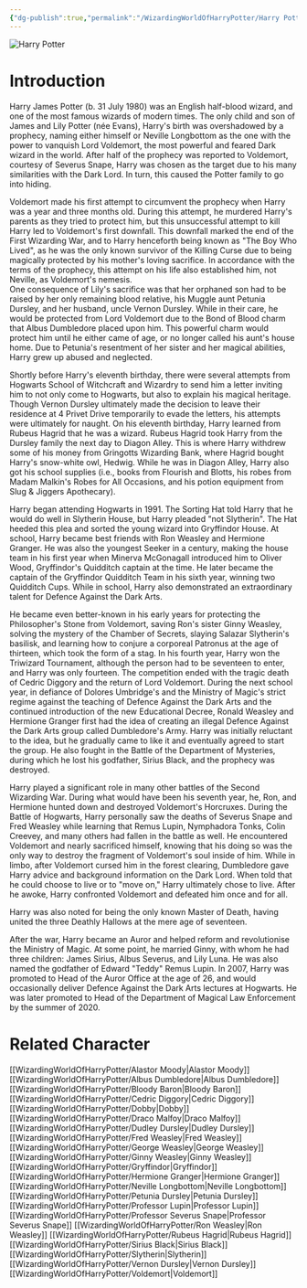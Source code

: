 ```yaml
---
{"dg-publish":true,"permalink":"/WizardingWorldOfHarryPotter/Harry Potter/","dgPassFrontmatter":true,"created":"","updated":""}
---
```


![Harry Potter](http://rxbg5ysja.bkt.gdipper.com/Harry_Potter.png)

# Introduction
Harry James Potter (b. 31 July 1980) was an English half-blood wizard, and one of the most famous wizards of modern times. The only child and son of James and Lily Potter (née Evans), Harry's birth was overshadowed by a prophecy, naming either himself or Neville Longbottom as the one with the power to vanquish Lord Voldemort, the most powerful and feared Dark wizard in the world. After half of the prophecy was reported to Voldemort, courtesy of Severus Snape, Harry was chosen as the target due to his many similarities with the Dark Lord. In turn, this caused the Potter family to go into hiding.  

Voldemort made his first attempt to circumvent the prophecy when Harry was a year and three months old. During this attempt, he murdered Harry's parents as they tried to protect him, but this unsuccessful attempt to kill Harry led to Voldemort's first downfall. This downfall marked the end of the First Wizarding War, and to Harry henceforth being known as "The Boy Who Lived", as he was the only known survivor of the Killing Curse due to being magically protected by his mother's loving sacrifice. In accordance with the terms of the prophecy, this attempt on his life also established him, not Neville, as Voldemort's nemesis.  
One consequence of Lily's sacrifice was that her orphaned son had to be raised by her only remaining blood relative, his Muggle aunt Petunia Dursley, and her husband, uncle Vernon Dursley. While in their care, he would be protected from Lord Voldemort due to the Bond of Blood charm that Albus Dumbledore placed upon him. This powerful charm would protect him until he either came of age, or no longer called his aunt's house home. Due to Petunia's resentment of her sister and her magical abilities, Harry grew up abused and neglected.

Shortly before Harry's eleventh birthday, there were several attempts from Hogwarts School of Witchcraft and Wizardry to send him a letter inviting him to not only come to Hogwarts, but also to explain his magical heritage. Though Vernon Dursley ultimately made the decision to leave their residence at 4 Privet Drive temporarily to evade the letters, his attempts were ultimately for naught. On his eleventh birthday, Harry learned from Rubeus Hagrid that he was a wizard. Rubeus Hagrid took Harry from the Dursley family the next day to Diagon Alley. This is where Harry withdrew some of his money from Gringotts Wizarding Bank, where Hagrid bought Harry's snow-white owl, Hedwig. While he was in Diagon Alley, Harry also got his school supplies (i.e., books from Flourish and Blotts, his robes from Madam Malkin's Robes for All Occasions, and his potion equipment from Slug & Jiggers Apothecary). 

Harry began attending Hogwarts in 1991. The Sorting Hat told Harry that he would do well in Slytherin House, but Harry pleaded "not Slytherin". The Hat heeded this plea and sorted the young wizard into Gryffindor House. At school, Harry became best friends with Ron Weasley and Hermione Granger. He was also the youngest Seeker in a century, making the house team in his first year when Minerva McGonagall introduced him to Oliver Wood, Gryffindor's Quidditch captain at the time. He later became the captain of the Gryffindor Quidditch Team in his sixth year, winning two Quidditch Cups. While in school, Harry also demonstrated an extraordinary talent for Defence Against the Dark Arts.

He became even better-known in his early years for protecting the Philosopher's Stone from Voldemort, saving Ron's sister Ginny Weasley, solving the mystery of the Chamber of Secrets, slaying Salazar Slytherin's basilisk, and learning how to conjure a corporeal Patronus at the age of thirteen, which took the form of a stag. In his fourth year, Harry won the Triwizard Tournament, although the person had to be seventeen to enter, and Harry was only fourteen. The competition ended with the tragic death of Cedric Diggory and the return of Lord Voldemort. During the next school year, in defiance of Dolores Umbridge's and the Ministry of Magic's strict regime against the teaching of Defence Against the Dark Arts and the continued introduction of the new Educational Decree, Ronald Weasley and Hermione Granger first had the idea of creating an illegal Defence Against the Dark Arts group called Dumbledore's Army. Harry was initially reluctant to the idea, but he gradually came to like it and eventually agreed to start the group. He also fought in the Battle of the Department of Mysteries, during which he lost his godfather, Sirius Black, and the prophecy was destroyed.

Harry played a significant role in many other battles of the Second Wizarding War. During what would have been his seventh year, he, Ron, and Hermione hunted down and destroyed Voldemort's Horcruxes. During the Battle of Hogwarts, Harry personally saw the deaths of Severus Snape and Fred Weasley while learning that Remus Lupin, Nymphadora Tonks, Colin Creevey, and many others had fallen in the battle as well. He encountered Voldemort and nearly sacrificed himself, knowing that his doing so was the only way to destroy the fragment of Voldemort's soul inside of him. While in limbo, after Voldemort cursed him in the forest clearing, Dumbledore gave Harry advice and background information on the Dark Lord. When told that he could choose to live or to "move on," Harry ultimately chose to live. After he awoke, Harry confronted Voldemort and defeated him once and for all. 

Harry was also noted for being the only known Master of Death, having united the three Deathly Hallows at the mere age of seventeen.

After the war, Harry became an Auror and helped reform and revolutionise the Ministry of Magic. At some point, he married Ginny, with whom he had three children: James Sirius, Albus Severus, and Lily Luna. He was also named the godfather of Edward "Teddy" Remus Lupin. In 2007, Harry was promoted to Head of the Auror Office at the age of 26, and would occasionally deliver Defence Against the Dark Arts lectures at Hogwarts. He was later promoted to Head of the Department of Magical Law Enforcement by the summer of 2020.

# Related Character
[[WizardingWorldOfHarryPotter/Alastor Moody\|Alastor Moody]]
[[WizardingWorldOfHarryPotter/Albus Dumbledore\|Albus Dumbledore]]
[[WizardingWorldOfHarryPotter/Bloody Baron\|Bloody Baron]]
[[WizardingWorldOfHarryPotter/Cedric Diggory\|Cedric Diggory]]
[[WizardingWorldOfHarryPotter/Dobby\|Dobby]]
[[WizardingWorldOfHarryPotter/Draco Malfoy\|Draco Malfoy]]
[[WizardingWorldOfHarryPotter/Dudley Dursley\|Dudley Dursley]]
[[WizardingWorldOfHarryPotter/Fred Weasley\|Fred Weasley]]
[[WizardingWorldOfHarryPotter/George Weasley\|George Weasley]]
[[WizardingWorldOfHarryPotter/Ginny Weasley\|Ginny Weasley]]
[[WizardingWorldOfHarryPotter/Gryffindor\|Gryffindor]]
[[WizardingWorldOfHarryPotter/Hermione Granger\|Hermione Granger]]
[[WizardingWorldOfHarryPotter/Neville Longbottom\|Neville Longbottom]]
[[WizardingWorldOfHarryPotter/Petunia Dursley\|Petunia Dursley]]
[[WizardingWorldOfHarryPotter/Professor Lupin\|Professor Lupin]]
[[WizardingWorldOfHarryPotter/Professor Severus Snape\|Professor Severus Snape]]
[[WizardingWorldOfHarryPotter/Ron Weasley\|Ron Weasley]]
[[WizardingWorldOfHarryPotter/Rubeus Hagrid\|Rubeus Hagrid]]
[[WizardingWorldOfHarryPotter/Sirius Black\|Sirius Black]]
[[WizardingWorldOfHarryPotter/Slytherin\|Slytherin]]
[[WizardingWorldOfHarryPotter/Vernon Dursley\|Vernon Dursley]]
[[WizardingWorldOfHarryPotter/Voldemort\|Voldemort]]

